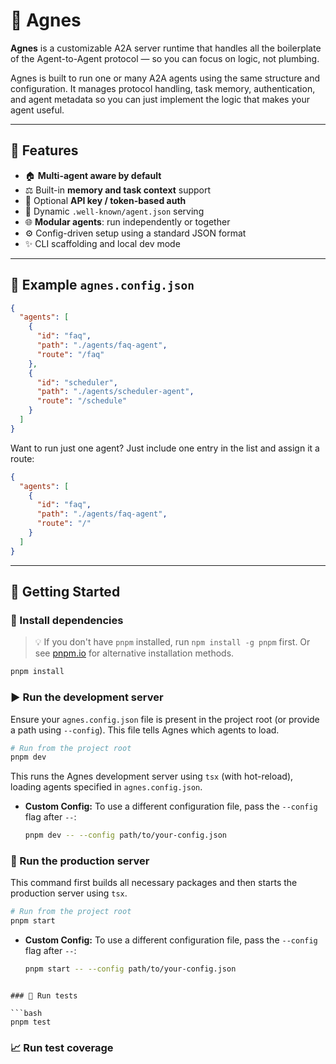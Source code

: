 # 👵 Agnes

**Agnes** is a customizable A2A server runtime that handles all the boilerplate of the Agent-to-Agent protocol — so you can focus on logic, not plumbing.

Agnes is built to run one or many A2A agents using the same structure and configuration. It manages protocol handling, task memory, authentication, and agent metadata so you can just implement the logic that makes your agent useful.

---

## 🚀 Features

* 🏠 **Multi-agent aware by default**
* ⚖️ Built-in **memory and task context** support
* 🔑 Optional **API key / token-based auth**
* 📝 Dynamic `.well-known/agent.json` serving
* 🌐 **Modular agents**: run independently or together
* ⚙️ Config-driven setup using a standard JSON format
* ✨ CLI scaffolding and local dev mode

---

## 📄 Example `agnes.config.json`

```json
{
  "agents": [
    {
      "id": "faq",
      "path": "./agents/faq-agent",
      "route": "/faq"
    },
    {
      "id": "scheduler",
      "path": "./agents/scheduler-agent",
      "route": "/schedule"
    }
  ]
}
```

Want to run just one agent? Just include one entry in the list and assign it a route:

```json
{
  "agents": [
    {
      "id": "faq",
      "path": "./agents/faq-agent",
      "route": "/"
    }
  ]
}
```

---

## 🚗 Getting Started

### 🔧 Install dependencies

> 💡 If you don't have `pnpm` installed, run `npm install -g pnpm` first. Or see [pnpm.io](https://pnpm.io) for alternative installation methods.

```bash
pnpm install
```

### ▶️ Run the development server

Ensure your `agnes.config.json` file is present in the project root (or provide a path using `--config`). This file tells Agnes which agents to load.

```bash
# Run from the project root
pnpm dev
```

This runs the Agnes development server using `tsx` (with hot-reload), loading agents specified in `agnes.config.json`.

*   **Custom Config:** To use a different configuration file, pass the `--config` flag after `--`:
    ```bash
    pnpm dev -- --config path/to/your-config.json
    ```

### 🚀 Run the production server

This command first builds all necessary packages and then starts the production server using `tsx`.

```bash
# Run from the project root
pnpm start
```

*   **Custom Config:** To use a different configuration file, pass the `--config` flag after `--`:
    ```bash
    pnpm start -- --config path/to/your-config.json
```

### 🧪 Run tests

```bash
pnpm test
```

### 📈 Run test coverage

```